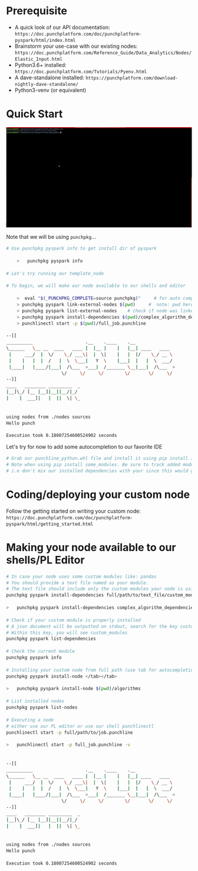 # Prerequisite

-   A quick look of our API documentation: `https://doc.punchplatform.com/doc/punchplatform-pyspark/html/index.html`
-   Brainstorm your use-case with our existing nodes: `https://doc.punchplatform.com/Reference_Guide/Data_Analytics/Nodes/Elastic_Input.html`
-   Python3.6+ installed: `https://doc.punchplatform.com/Tutorials/Pyenv.html`
-   A dave-standalone installed: `https://punchplatform.com/download-nightly-dave-standalone/`
-   Python3-venv (or equivalent)

# Quick Start

![](../../resources/pyspark/helloworld.gif)


Note that we will be using `punchpkg`...

```sh
# Use punchpkg pyspark info to get install dir of pyspark

    >   punchpkg pyspark info

# Let's try running our template_node

# To begin, we will make our node available to our shells and editor

    >  eval "$(_PUNCHPKG_COMPLETE=source punchpkg)"     # for auto completion
    > punchpkg pyspark link-external-nodes $(pwd)     #  note: pwd here is rootdir of this README.txt
    > punchpkg pyspark list-external-nodes    # check if node was linked properly
    > punchpkg pyspark install-dependencies $(pwd)/complex_algorithm_dependencies   # install custom dependencies needed by your module (note: if the given module is not available on PyPI, please convert your module to PEX and use the same command on your PEX file !)
    > punchlinectl start -p $(pwd)/full_job.punchline

--[[
__________                    .__    .____    .__               
\______   \__ __  ____   ____ |  |__ |    |   |__| ____   ____  
 |     ___/  |  \/    \_/ ___\|  |  \|    |   |  |/    \_/ __ \ 
 |    |   |  |  /   |  \  \___|   Y  \    |___|  |   |  \  ___/ 
 |____|   |____/|___|  /\___  >___|  /_______ \__|___|  /\___  >
                     \/     \/     \/        \/       \/     \/ 
--]]
____   ________ _________  _ 
|__]\_/ [__ |__]|__||__/|_/  
|    |  ___]|   |  ||  \| \_ 
               

using nodes from ./nodes sources
Hello punch

Execution took 0.18007254600524902 seconds
```

Let's try for now to add some autocompletion to our favorite IDE

```sh
# Grab our punchline_python.whl file and install it using pip install in a virtualenv
# Note when using pip install some_modules. Be sure to track added modules in a seperate file.
# i.e don't mix our installed dependencies with your since this would generate big PEX files...
```

# Coding/deploying your custom node

Follow the getting started on writing your custom node: `https://doc.punchplatform.com/doc/punchplatform-pyspark/html/getting_started.html`

# Making your node available to our shells/PL Editor

```sh
# In case your node uses some custom modules like: pandas
# You should provide a text file named as your module. 
# The text file should include only the custom modules your node is using
punchpkg pyspark install-dependencies full/path/to/text_file/custom_modules

>   punchpkg pyspark install-dependencies complex_algorithm_dependencies

# Check if your custom module is properly installed
# A json document will be outputted on stdout, search for the key custom_pex_dependencies
# Within this key, you will see custom_modules
punchpkg pyspark list-dependencies

# Check the current module
punchpkg pyspark info

# Installing your custom node from full path (use tab for autocompletion)
punchpkg pyspark install-node </tab></tab>

>   punchpkg pyspark install-node $(pwd)/algorithms

# List installed nodes
punchpkg pyspark list-nodes

# Executing a node
# either use our PL editor or use our shell punchlinectl
punchlinectl start -p full/path/to/job.punchline

>   punchlinectl start -p full_job.punchline -v


--[[
__________                    .__    .____    .__               
\______   \__ __  ____   ____ |  |__ |    |   |__| ____   ____  
 |     ___/  |  \/    \_/ ___\|  |  \|    |   |  |/    \_/ __ \ 
 |    |   |  |  /   |  \  \___|   Y  \    |___|  |   |  \  ___/ 
 |____|   |____/|___|  /\___  >___|  /_______ \__|___|  /\___  >
                     \/     \/     \/        \/       \/     \/ 
--]]
____   ________ _________  _ 
|__]\_/ [__ |__]|__||__/|_/  
|    |  ___]|   |  ||  \| \_ 
              

using nodes from ./nodes sources
Hello punch

Execution took 0.18007254600524902 seconds
```
